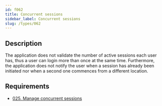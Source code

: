 ```yaml
---
id: f062
title: Concurrent sessions
sidebar_label: Concurrent sessions
slug: /types/062
---
```


## Description

The application does not validate
the number of active sessions each user has,
thus a user can login
more than once at the same time.
Furthermore,
the application does not notify the user
when a session has already been initiated
nor when a second one commences
from a different location.

## Requirements

- [025. Manage concurrent sessions](/criteria/session/025)
